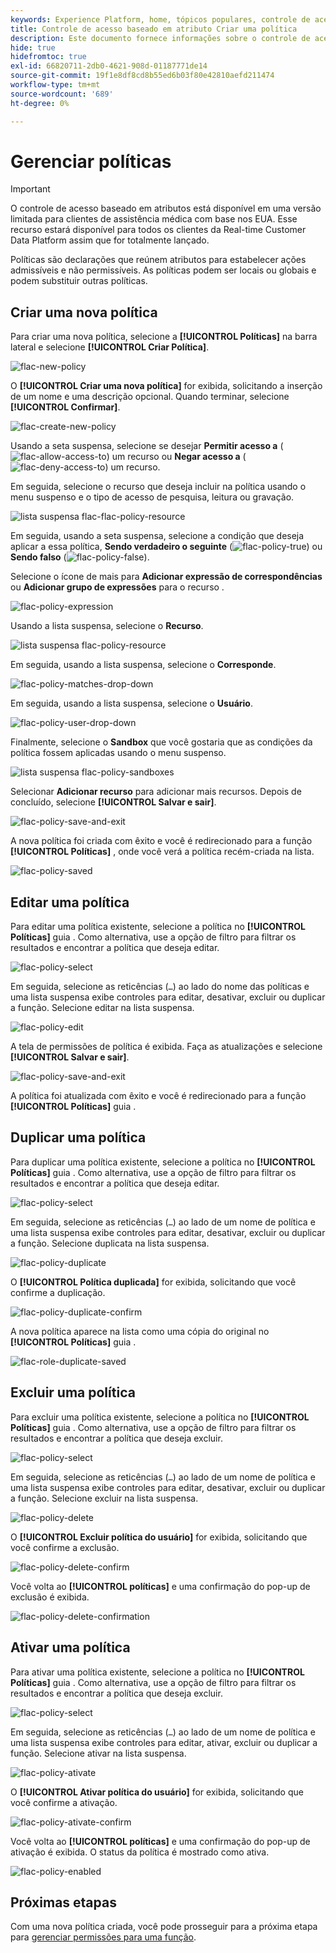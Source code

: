 ```yaml
---
keywords: Experience Platform, home, tópicos populares, controle de acesso, controle de acesso baseado em atributos, ABAC
title: Controle de acesso baseado em atributo Criar uma política
description: Este documento fornece informações sobre o controle de acesso baseado em atributos no Adobe Experience Platform
hide: true
hidefromtoc: true
exl-id: 66820711-2db0-4621-908d-01187771de14
source-git-commit: 19f1e8df8cd8b55ed6b03f80e42810aefd211474
workflow-type: tm+mt
source-wordcount: '689'
ht-degree: 0%

---
```


# Gerenciar políticas

>[!IMPORTANT]
>
>O controle de acesso baseado em atributos está disponível em uma versão limitada para clientes de assistência médica com base nos EUA. Esse recurso estará disponível para todos os clientes da Real-time Customer Data Platform assim que for totalmente lançado.

Políticas são declarações que reúnem atributos para estabelecer ações admissíveis e não permissíveis. As políticas podem ser locais ou globais e podem substituir outras políticas.

## Criar uma nova política

Para criar uma nova política, selecione a **[!UICONTROL Políticas]** na barra lateral e selecione **[!UICONTROL Criar Política]**.

![flac-new-policy](../../images/flac-ui/flac-new-policy.png)

O **[!UICONTROL Criar uma nova política]** for exibida, solicitando a inserção de um nome e uma descrição opcional. Quando terminar, selecione **[!UICONTROL Confirmar]**.

![flac-create-new-policy](../../images/flac-ui/flac-create-new-policy.png)

Usando a seta suspensa, selecione se desejar **Permitir acesso a** (![flac-allow-access-to](../../images/flac-ui/flac-permit-access-to.png)) um recurso ou **Negar acesso a** (![flac-deny-access-to](../../images/flac-ui/flac-deny-access-to.png)) um recurso.

Em seguida, selecione o recurso que deseja incluir na política usando o menu suspenso e o tipo de acesso de pesquisa, leitura ou gravação.

![lista suspensa flac-flac-policy-resource](../../images/flac-ui/flac-policy-resource-dropdown.png)

Em seguida, usando a seta suspensa, selecione a condição que deseja aplicar a essa política, **Sendo verdadeiro o seguinte** (![flac-policy-true](../../images/flac-ui/flac-policy-true.png)) ou **Sendo falso** (![flac-policy-false](../../images/flac-ui/flac-policy-false.png)).

Selecione o ícone de mais para **Adicionar expressão de correspondências** ou **Adicionar grupo de expressões** para o recurso .

![flac-policy-expression](../../images/flac-ui/flac-policy-expression.png)

Usando a lista suspensa, selecione o **Recurso**.

![lista suspensa flac-policy-resource](../../images/flac-ui/flac-policy-resource-dropdown.png)

Em seguida, usando a lista suspensa, selecione o **Corresponde**.

![flac-policy-matches-drop-down](../../images/flac-ui/flac-policy-matches-dropdown.png)

Em seguida, usando a lista suspensa, selecione o **Usuário**.

![flac-policy-user-drop-down](../../images/flac-ui/flac-policy-user-dropdown.png)

Finalmente, selecione o **Sandbox** que você gostaria que as condições da política fossem aplicadas usando o menu suspenso.

![lista suspensa flac-policy-sandboxes](../../images/flac-ui/flac-policy-sandboxes-dropdown.png)

Selecionar **Adicionar recurso** para adicionar mais recursos. Depois de concluído, selecione **[!UICONTROL Salvar e sair]**.

![flac-policy-save-and-exit](../../images/flac-ui/flac-policy-save-and-exit.png)

A nova política foi criada com êxito e você é redirecionado para a função **[!UICONTROL Políticas]** , onde você verá a política recém-criada na lista.

![flac-policy-saved](../../images/flac-ui/flac-policy-saved.png)

## Editar uma política

Para editar uma política existente, selecione a política no **[!UICONTROL Políticas]** guia . Como alternativa, use a opção de filtro para filtrar os resultados e encontrar a política que deseja editar.

![flac-policy-select](../../images/flac-ui/flac-policy-select.png)

Em seguida, selecione as reticências (`…`) ao lado do nome das políticas e uma lista suspensa exibe controles para editar, desativar, excluir ou duplicar a função. Selecione editar na lista suspensa.

![flac-policy-edit](../../images/flac-ui/flac-policy-edit.png)

A tela de permissões de política é exibida. Faça as atualizações e selecione **[!UICONTROL Salvar e sair]**.

![flac-policy-save-and-exit](../../images/flac-ui/flac-policy-save-and-exit.png)

A política foi atualizada com êxito e você é redirecionado para a função **[!UICONTROL Políticas]** guia .

## Duplicar uma política

Para duplicar uma política existente, selecione a política no **[!UICONTROL Políticas]** guia . Como alternativa, use a opção de filtro para filtrar os resultados e encontrar a política que deseja editar.

![flac-policy-select](../../images/flac-ui/flac-policy-select.png)

Em seguida, selecione as reticências (`…`) ao lado de um nome de política e uma lista suspensa exibe controles para editar, desativar, excluir ou duplicar a função. Selecione duplicata na lista suspensa.

![flac-policy-duplicate](../../images/flac-ui/flac-policy-duplicate.png)

O **[!UICONTROL Política duplicada]** for exibida, solicitando que você confirme a duplicação.

![flac-policy-duplicate-confirm](../../images/flac-ui/flac-duplicate-confirm.png)

A nova política aparece na lista como uma cópia do original no **[!UICONTROL Políticas]** guia .

![flac-role-duplicate-saved](../../images/flac-ui/flac-role-duplicate-saved.png)

## Excluir uma política

Para excluir uma política existente, selecione a política no **[!UICONTROL Políticas]** guia . Como alternativa, use a opção de filtro para filtrar os resultados e encontrar a política que deseja excluir.

![flac-policy-select](../../images/flac-ui/flac-policy-select.png)

Em seguida, selecione as reticências (`…`) ao lado de um nome de política e uma lista suspensa exibe controles para editar, desativar, excluir ou duplicar a função. Selecione excluir na lista suspensa.

![flac-policy-delete](../../images/flac-ui/flac-policy-delete.png)

O **[!UICONTROL Excluir política do usuário]** for exibida, solicitando que você confirme a exclusão.

![flac-policy-delete-confirm](../../images/flac-ui/flac-policy-delete-confirm.png)

Você volta ao **[!UICONTROL políticas]** e uma confirmação do pop-up de exclusão é exibida.

![flac-policy-delete-confirmation](../../images/flac-ui/flac-policy-delete-confirmation.png)

## Ativar uma política

Para ativar uma política existente, selecione a política no **[!UICONTROL Políticas]** guia . Como alternativa, use a opção de filtro para filtrar os resultados e encontrar a política que deseja excluir.

![flac-policy-select](../../images/flac-ui/flac-policy-select.png)

Em seguida, selecione as reticências (`…`) ao lado de um nome de política e uma lista suspensa exibe controles para editar, ativar, excluir ou duplicar a função. Selecione ativar na lista suspensa.

![flac-policy-ativate](../../images/flac-ui/flac-policy-delete.png)

O **[!UICONTROL Ativar política do usuário]** for exibida, solicitando que você confirme a ativação.

![flac-policy-ativate-confirm](../../images/flac-ui/flac-policy-activate-confirm.png)

Você volta ao **[!UICONTROL políticas]** e uma confirmação do pop-up de ativação é exibida. O status da política é mostrado como ativa.

![flac-policy-enabled](../../images/flac-ui/flac-policy-activated.png)

## Próximas etapas

Com uma nova política criada, você pode prosseguir para a próxima etapa para [gerenciar permissões para uma função](permissions.md).
